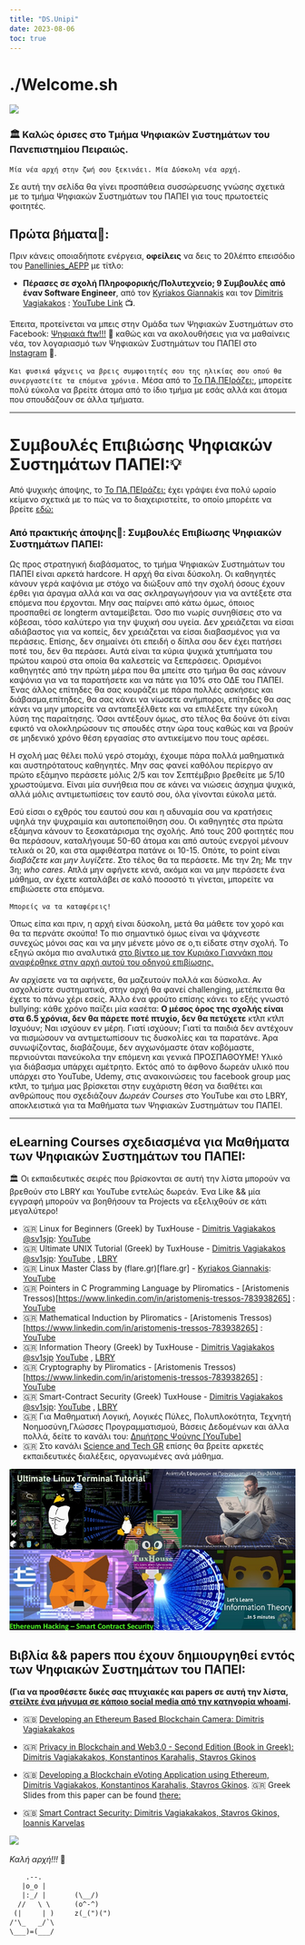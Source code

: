 ```yaml
---
title: "DS.Unipi"
date: 2023-08-06
toc: true
---
```



# ./Welcome.sh
![](https://sso.unipi.gr/images/unipi-logo.jpg)


### 🏛 Καλώς όρισες στο Τμήμα Ψηφιακών Συστημάτων του Πανεπιστημίου Πειραιώς.

```
Μία νέα αρχή στην ζωή σου ξεκινάει. Μία Δύσκολη νέα αρχή.
```
Σε αυτή την σελίδα θα γίνει προσπάθεια συσσώρευσης γνώσης σχετικά με το τμήμα Ψηφιακών Συστημάτων του ΠΑΠΕΙ για τους πρωτοετείς φοιτητές.

## Πρώτα βήματα🚶:

Πριν κάνεις οποιαδήποτε ενέργεια, **οφείλεις** να δεις το 20λέπτο επεισόδιο του [Panellinies_AEPP](https://sv1sjp.github.io/panellinies_aepp/) με τίτλο:
- **Πέρασες σε σχολή Πληροφορικής/Πολυτεχνείο; 9 Συμβουλές από έναν Software Engineer**, από τον [Kyriakos Giannakis](https://www.linkedin.com/in/kgiannakis) και τον [Dimitris Vagiakakos](https://sv1sjp.github.io/whoami/) : [YouTube Link](https://www.youtube.com/watch?v=iNKmOlEptLc&list=PLZa7COjIxKWxh-699iV33AzR6LNPD26nt&index=5) 📺.

Έπειτα, προτείνεται να μπεις στην Ομάδα των Ψηφιακών Συστημάτων στο Facebook: [Ψηφιακά ftw!!!](https://www.facebook.com/groups/156975941004275) 📘  καθώς και να ακολουθήσεις για να μαθαίνεις νέα, τον λογαριασμό των Ψηφιακών Συστημάτων του ΠΑΠΕΙ στο [Instagram](https://instagram.com/unipi.ds) 📸. 

`` Και φυσικά ψάχνεις να βρεις συμφοιτητές σου της ηλικίας σου οπού θα συνεργαστείτε τα επόμενα χρόνια. `` Μέσα από το [Το ΠΑ,ΠΕΙράζει;](https://instagram.com/topa_peirazeiofficiail), μπορείτε πολύ εύκολα να βρείτε άτομα από το ίδιο τμήμα με εσάς αλλά και άτομα που σπουδάζουν σε άλλα τμήματα.

_______________________________

# Συμβουλές Επιβιώσης Ψηφιακών Συστημάτων ΠΑΠΕΙ:💡

Από ψυχικής άποψης, το [Το ΠΑ,ΠΕΙράζει;](https://instagram.com/topa_peirazeiofficiail) έχει γράψει ένα πολύ ωραίο κείμενο σχετικά με το πώς να το διαχειριστείτε, το οποίο μπορέιτε να βρείτε [εδώ:](https://www.facebook.com/topapeirazeiofc/posts/pfbid02WLoVC7rvcvZpuHppUbDaaDRxhWjW4Kpz27LinNLv6oDqxYwopspmVfqewkqW5vJal)


### Από πρακτικής άποψης🔐: Συμβουλές Επιβίωσης Ψηφιακών Συστημάτων ΠΑΠΕΙ:

Ως προς στρατηγική διαβάσματος, το τμήμα Ψηφιακών Συστημάτων του ΠΑΠΕΙ είναι αρκετά hardcore. Η αρχή θα είναι δύσκολη. Οι καθηγητές κάνουν γερά καψόνια με στόχο να διώξουν από την σχολή όσους έχουν έρθει για άραγμα αλλά και να σας σκληραγωγήσουν για να αντέξετε στα επόμενα που έρχονται. Μην σας παίρνει από κάτω όμως, όποιος προσπαθεί σε longterm ανταμείβεται.
Όσο πιο νωρίς συνηθίσεις στο να κόβεσαι, τόσο καλύτερο για την ψυχική σου υγεία. Δεν χρειάζεται να είσαι αδιάβαστος για να κοπείς, δεν χρειάζεται να είσαι διαβασμένος για να περάσεις. Επίσης, δεν σημαίνει ότι επειδή ο δίπλα σου δεν έχει πατήσει ποτέ του, δεν θα περάσει. Αυτά είναι τα κύρια ψυχικά χτυπήματα του πρώτου καιρού στα οποία θα καλεστείς να ξεπεράσεις.
Ορισμένοι καθηγητές από την πρώτη μέρα που θα μπείτε στο τμήμα θα σας κάνουν καψόνια για να τα παρατήσετε και να πάτε για 10% στο ΟΔΕ του ΠΑΠΕΙ. Ένας άλλος επίτηδες θα σας κουράζει με πάρα πολλές ασκήσεις και διάβασμα,επίτηδες, θα σας κάνει να νίωσετε ανήμποροι, επίτηδες θα σας κάνει να μην μπορείτε να ανταπεξέλθετε και να επιλέξετε την εύκολη λύση της παραίτησης. Όσοι αντέξουν όμως, στο τέλος θα δούνε ότι είναι εφικτό να ολοκληρώσουν τις σπουδές στην ώρα τους καθώς και να βρούν σε μηδενικό χρόνο θέση εργασίας στο αντικείμενο που τους αρέσει.

Η σχολή μας θέλει πολύ γερό στομάχι, έχουμε πάρα πολλά μαθηματικά και αυστηρότατους καθηγητές. Μην σας φανεί καθόλου περίεργο αν πρώτο εξάμηνο περάσετε μόλις 2/5 και τον Σεπτέμβριο βρεθείτε με 5/10 χρωστούμενα. Είναι μία συνήθεια που σε κάνει να νιώσεις άσχημα ψυχικά, αλλά μόλις αντιμετωπίσεις τον εαυτό σου, όλα γίνονται εύκολα μετά. 


Εσύ είσαι ο εχθρός του εαυτού σου και η αδυναμία σου να κρατήσεις υψηλά την ψυχραιμία και αυτοπεποίθηση σου. Οι καθηγητές στα πρώτα εξάμηνα κάνουν το ξεσκατάρισμα της σχολής. Από τους 200 φοιτητές που θα περάσουν, καταλήγουμε 50-60 άτομα και από αυτούς ενεργοί μένουν τελικά οι 20, και στα αμφιθέατρα πατάνε οι 10-15. Οπότε, το point είναι *διαβάζετε και μην λυγίζετε*. Στο τέλος θα τα περάσετε. Με την 2η; Με την 3η; *who cares*. Απλά μην αφήνετε κενά, ακόμα και να μην περάσετε ένα μάθημα, αν έχετε καταλάβει σε καλό ποσοστό τι γίνεται, μπορείτε να επιβιώσετε στα επόμενα.

```
Μπορείς να τα καταφέρεις!
```
Όπως είπα και πριν, η αρχή είναι δύσκολη, μετά θα μάθετε τον χορό και θα τα περνάτε σκούπα! Το πιο σημαντικό όμως είναι να ψάχνεστε συνεχώς μόνοι σας και να μην μένετε μόνο σε ο,τι είδατε στην σχολή. Το εξηγώ ακόμα πιο αναλυτικά [στο βίντεο με τον Κυριάκο Γιαννάκη που αναφέρθηκε στην αρχή αυτού του οδηγού επιβίωσης.](https://www.youtube.com/watch?v=iNKmOlEptLc&list=PLZa7COjIxKWxh-699iV33AzR6LNPD26nt&index=5)  

Αν αρχίσετε να τα αφήνετε, θα μαζευτούν πολλά και δύσκολα. Αν ασχολείστε συστηματικά, στην αρχή θα φανεί challenging, μετέπειτα θα έχετε το πάνω χέρι εσείς. Άλλο ένα φρούτο επίσης κάνει το εξής γνωστό bullying: κάθε χρόνο παίζει μία κασέτα: **Ο μέσος όρος της σχολής είναι στα 6.5 χρόνια, δεν θα πάρετε ποτέ πτυχίο, δεν θα πετύχετε** κτλπ κτλπ  Ισχυόυν; Ναι ισχύουν εν μέρη. Γιατί ισχύουν; Γιατί τα παιδιά δεν αντέχουν να πισμώσουν να αντιμετωπίσουν τις δυσκολίες και τα παρατάνε. Άρα συνωψίζοντας, διαβάζουμε, δεν αγχωνόμαστε όταν κοβόμαστε, περνιούνται πανεύκολα την επόμενη και γενικά ΠΡΟΣΠΑΘΟΥΜΕ! Υλικό για διάβασμα υπάρχει αμέτρητο. Εκτός από το άφθονο δωρεάν υλικό που υπάρχει στο YouTube, Udemy, στις ανακοινώσεις του facebook group μας κτλπ, το τμήμα μας βρίσκεται στην ευχάριστη θέση να διαθέτει και ανθρώπους που σχεδιάζουν *Δωρεάν Courses* στο YouTube και στο LBRY, αποκλειστικά για τα Μαθήματα των Ψηφιακών Συστημάτων του ΠΑΠΕΙ.

_______
## eLearning Courses σχεδιασμένα για Μαθήματα των Ψηφιακών Συστημάτων του ΠΑΠΕΙ:


🏛  Οι εκπαιδευτικές σειρές που βρίσκονται σε αυτή την λίστα μπορούν να βρεθούν στο LBRY και YouTube εντελώς δωρεάν. Ένα Like && μία εγγραφή μπορούν να βοηθήσουν τα Projects να εξελιχθoύν σε κάτι μεγαλύτερο!

* 🇬🇷 Linux for Beginners (Greek) by TuxHouse - [Dimitris Vagiakakos @sv1sjp](https://sv1sjp.github.io/whoami/): [YouTube](https://www.youtube.com/playlist?list=PLZa7COjIxKWx2Xt4spOOlxKzGJa5FFmoV)
* 🇬🇷 Ultimate UNIX Tutorial (Greek) by TuxHouse - [Dimitris Vagiakakos @sv1sjp](https://sv1sjp.github.io/whoami/): [YouTube](https://www.youtube.com/playlist?list=PLZa7COjIxKWzfu1kLBWBbj-3wdKSzDVl4) , [LBRY](https://odysee.com/@TuxHouse:1/ultimate_linux_terminal_tutorial_greek_part1:e?lid=9590f4f28cecd27d8e9414a284ae9296e3a0a81f)
* 🇬🇷  Linux Master Class by (flare.gr)[flare.gr] - [Kyriakos Giannakis](https://www.linkedin.com/in/kgiannakis): [YouTube](https://www.youtube.com/watch?v=Kg5wl8JeO5o&list=PLrAcBWPfJzPTBOkH-2ErM0nTzdo44FBH9)
* 🇬🇷  Pointers in C Programming Language by Pliromatics - [Aristomenis Tressos)[https://www.linkedin.com/in/aristomenis-tressos-783938265] : [YouTube](https://www.youtube.com/watch?v=S7Wcp_1yO5w&list=PLTB_YxFt6y5PvezCMC52cBc9aH8d--OcO&pp=iAQB)
* 🇬🇷  Mathematical Induction by Pliromatics - [Aristomenis Tressos)[https://www.linkedin.com/in/aristomenis-tressos-783938265] : [YouTube](https://www.youtube.com/watch?v=OBYSJgExyfo&list=PLTB_YxFt6y5PCSsNazhk9_ZXYflZHFqiq)
* 🇬🇷 Information Theory (Greek) by TuxHouse - [Dimitris Vagiakakos @sv1sjp](https://sv1sjp.github.io/whoami/) [YouTube](https://www.youtube.com/playlist?list=PLZa7COjIxKWzq3tyDlMqUmVzd1a7zDpT-) , [LBRY](https://odysee.com/$/playlist/9793029be347028f406fa73c0c2a2797fff50b9b)
* 🇬🇷  Cryptography by Pliromatics - [Aristomenis Tressos)[https://www.linkedin.com/in/aristomenis-tressos-783938265] : [YouTube](https://www.youtube.com/watch?v=OBYSJgExyfo&list=PLTB_YxFt6y5PCSsNazhk9_ZXYflZHFqiq)
* 🇬🇷 Smart-Contract Security (Greek) TuxHouse - [Dimitris Vagiakakos @sv1sjp](https://sv1sjp.github.io/whoami/):  [YouTube](https://www.youtube.com/watch?v=kmlhkMLF8yk&list=PLZa7COjIxKWzLcMxI9cRNSzOtdR0xvXB7) , [LBRY](https://odysee.com/$/playlist/35cdd869a31e31b26c6a95b3261155a3215243ba)
* 🇬🇷 Για Μαθηματική Λογική, Λογικές Πύλες, Πολυπλοκότητα, Τεχνητή Νοημοσύνη,Γλώσσες Προγραμματισμού, Βάσεις Δεδομένων και άλλα πολλά, δείτε το κανάλι του: [Δημήτρης Ψούνης [YouTube]](https://www.youtube.com/@psounis/playlists)
* 🇬🇷  Στο κανάλι [Science and Tech GR](https://www.youtube.com/channel/UCAWpP1vI-O-IiVc6TQcNZkg) επίσης θα βρείτε αρκετές εκπαιδευτικές διαλέξεις, οργανωμένες ανά μάθημα.


![](/img/series.jpg) 

## Βιβλία && papers που έχουν δημιουργηθεί εντός των Ψηφιακών Συστημάτων του ΠΑΠΕΙ: 

**(Για να προσθέσετε δικές σας πτυχιακές και papers σε αυτή την λίστα, [στείλτε ένα μήνυμα σε κάποιο social media από την κατηγορία whoami](https://sv1sjp.github.io/whoami/).**


- 🇬🇧 [ Developing an Ethereum Based Blockchain Camera: Dimitris Vagiakakakos](https://github.com/sv1sjp/Blockchain_Camera/blob/main/Blockchain_Camera.pdf)
- 🇬🇷 [ Privacy in Blockchain and Web3.0 - Second Edition (Book in Greek): Dimitris Vagiakakakos, Konstantinos Karahalis, Stavros Gkinos](https://github.com/sv1sjp/eVoting_Elections_Decentralized_App/blob/main/Privacy%20in%20Blockchain%20and%20Web3.0%20(Greek).pdf)

- 🇬🇧 [Developing a Blockchain eVoting Application using Ethereum, Dimitris Vagiakakos, Konstantinos Karahalis, Stavros Gkinos](). 🇬🇷 Greek Slides from this paper can be found [there:](https://github.com/sv1sjp/eVoting_Elections_Decentralized_App/blob/main/eVoting_Decentralized_Application_PresentationGR.pdf)

- 🇬🇧  [Smart Contract Security: Dimitris Vagiakakakos, Stavros Gkinos, Ioannis Karvelas](https://github.com/sv1sjp/eVoting_Elections_Decentralized_App/blob/main/smartcontract_security_paper.pdf)

![](https://www.ds.unipi.gr/wp-content/uploads/2019/04/University-of-Piraeus-Logo.png)




*Καλή αρχή!!!* 🚀

```
    .--.
   |o_o |
   |:_/ |       (\__/)
  //   \ \      (o^-^)
 (|     | )     z(_(")(")
/'\_   _/`\
\___)=(___/
```
